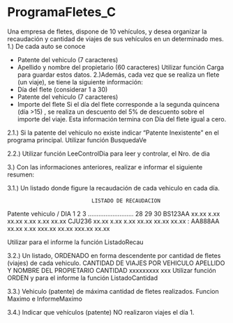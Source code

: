 # ProgramaFletes_C

Una empresa de fletes, dispone de 10 vehículos, y desea organizar la recaudación y cantidad de viajes de
sus vehículos en un determinado mes.
1.) De cada auto se conoce
- Patente del vehiculo (7 caracteres)
- Apellido y nombre del propietario (60 caracteres)
Utilizar función Carga para guardar estos datos.
2.)Además, cada vez que se realiza un flete (un viaje), se tiene la siguiente información:
- Día del flete (considerar 1 a 30)
- Patente del vehiculo (7 caracteres)
- Importe del flete
Si el día del flete corresponde a la segunda quincena (día >15) , se realiza un descuento del 5% de descuento
sobre el importe del viaje.
Esta información termina con Día del flete igual a cero.

2.1.) Si la patente del vehiculo no existe indicar “Patente Inexistente” en el programa principal.
Utilizar función BusquedaVe

2.2.) Utilizar función LeeControlDia para leer y controlar, el Nro. de dia

3.) Con las informaciones anteriores, realizar e informar el siguiente resumen:

3.1.) Un listado donde figure la recaudación de cada vehiculo en cada día.

                               LISTADO DE RECAUDACION
Patente vehiculo /     DIA 1     2       3 .......................... 28     29      30
BS123AA                xx.xx    x.xx    xx.xx                        x.xx   x.xx    xx.xx
CJU236                 xx.xx    x.xx    x.xx                         xx.xx  xx.xx   xx.xx
:
AA888AA                xx.xx    x.xx    xxx.xx                       xx.xx  xxx.xx  xx.xx

Utilizar para el informe la función ListadoRecau

3.2.) Un listado, ORDENADO en forma descendente por cantidad de fletes (viajes) de cada vehiculo.
                        CANTIDAD DE VIAJES POR VEHICULO
          APELLIDO Y NOMBRE DEL PROPIETARIO           CANTIDAD
                    xxxxxxxxx                           xxx
Utilizar función ORDEN y para el informe la función ListadoCantidad

3.3.) Vehiculo (patente) de máxima cantidad de fletes realizados. Funcion Maximo e InformeMaximo

3.4.) Indicar que vehículos (patente) NO realizaron viajes el día 1.
